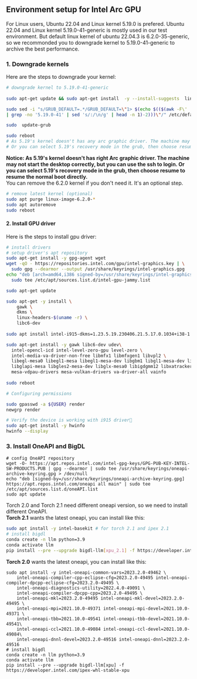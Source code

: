 ## Environment setup for Intel Arc GPU
For Linux users, Ubuntu 22.04 and Linux kernel 5.19.0 is prefered. Ubuntu 22.04 and Linux kernel 5.19.0-41-generic is mostly used in our test environment. But default linux kernel of ubuntu 22.04.3 is 6.2.0-35-generic, so we recommonded you to downgrade kernel to 5.19.0-41-generic to archive the best performance. 
### 1. Downgrade kernels
Here are the steps to downgrade your kernel:
```bash
# downgrade kernel to 5.19.0-41-generic
  
sudo apt-get update && sudo apt-get install  -y --install-suggests  linux-image-5.19.0-41-generic

sudo sed -i "s/GRUB_DEFAULT=.*/GRUB_DEFAULT=\"1> $(echo $(($(awk -F\' '/menuentry / {print $2}' /boot/grub/grub.cfg \
| grep -no '5.19.0-41' | sed 's/:/\n/g' | head -n 1)-2)))\"/" /etc/default/grub

sudo  update-grub

sudo reboot
# As 5.19's kernel doesn't has any arc graphic driver. The machine may not start the desktop correctly, but we can use the ssh to login. 
# Or you can select 5.19's recovery mode in the grub, then choose resume to resume the normal boot directly.
```
**Notice:  As 5.19's kernel doesn't has right Arc graphic driver. The machine may not start the desktop correctly, but you can use the ssh to login. Or you can select 5.19's recovery mode in the grub, then choose resume to resume the normal boot directly.**  
You can remove the 6.2.0 kernel if you don't need it. It's an optional step.
```bash 
# remove latest kernel (optional)
sudo apt purge linux-image-6.2.0-*
sudo apt autoremove
sudo reboot
```

#### 2. Install GPU driver
Here is the steps to install gpu driver:
```bash
# install drivers
# setup driver's apt repository
sudo apt-get install -y gpg-agent wget
wget -qO - https://repositories.intel.com/gpu/intel-graphics.key | \
  sudo gpg --dearmor --output /usr/share/keyrings/intel-graphics.gpg
echo "deb [arch=amd64,i386 signed-by=/usr/share/keyrings/intel-graphics.gpg] https://repositories.intel.com/gpu/ubuntu jammy client" | \
  sudo tee /etc/apt/sources.list.d/intel-gpu-jammy.list

sudo apt-get update

sudo apt-get -y install \
    gawk \
    dkms \
    linux-headers-$(uname -r) \
    libc6-dev
	
sudo apt install intel-i915-dkms=1.23.5.19.230406.21.5.17.0.1034+i38-1 intel-platform-vsec-dkms=2023.20.0-21 intel-platform-cse-dkms=2023.11.1-36 intel-fw-gpu=2023.39.2-255~22.04

sudo apt-get install -y gawk libc6-dev udev\
  intel-opencl-icd intel-level-zero-gpu level-zero \
  intel-media-va-driver-non-free libmfx1 libmfxgen1 libvpl2 \
  libegl-mesa0 libegl1-mesa libegl1-mesa-dev libgbm1 libgl1-mesa-dev libgl1-mesa-dri \
  libglapi-mesa libgles2-mesa-dev libglx-mesa0 libigdgmm12 libxatracker2 mesa-va-drivers \
  mesa-vdpau-drivers mesa-vulkan-drivers va-driver-all vainfo
  
sudo reboot

# Configuring permissions

sudo gpasswd -a ${USER} render
newgrp render

# Verify the device is working with i915 driver
sudo apt-get install -y hwinfo
hwinfo --display
```

### 3. Install OneAPI and BigDL
```
# config OneAPI repository
wget -O- https://apt.repos.intel.com/intel-gpg-keys/GPG-PUB-KEY-INTEL-SW-PRODUCTS.PUB | gpg --dearmor | sudo tee /usr/share/keyrings/oneapi-archive-keyring.gpg > /dev/null
echo "deb [signed-by=/usr/share/keyrings/oneapi-archive-keyring.gpg] https://apt.repos.intel.com/oneapi all main" | sudo tee /etc/apt/sources.list.d/oneAPI.list
sudo apt update
```
Torch 2.0 and Torch 2.1 need different oneapi version, so we need to install different OneAPI.  
**Torch 2.1** wants the latest oneapi, you can install like this:
```bash
sudo apt install -y intel-basekit # for torch 2.1 and ipex 2.1
# install bigdl
conda create -n llm python=3.9
conda activate llm
pip install --pre --upgrade bigdl-llm[xpu_2.1] -f https://developer.intel.com/ipex-whl-stable-xpu
```
**Torch 2.0** wants the latest oneapi, you can install like this:
```
sudo apt install -y intel-oneapi-common-vars=2023.2.0-49462 \
    intel-oneapi-compiler-cpp-eclipse-cfg=2023.2.0-49495 intel-oneapi-compiler-dpcpp-eclipse-cfg=2023.2.0-49495 \
    intel-oneapi-diagnostics-utility=2022.4.0-49091 \
    intel-oneapi-compiler-dpcpp-cpp=2023.2.0-49495 \
    intel-oneapi-mkl=2023.2.0-49495 intel-oneapi-mkl-devel=2023.2.0-49495 \
    intel-oneapi-mpi=2021.10.0-49371 intel-oneapi-mpi-devel=2021.10.0-49371 \
    intel-oneapi-tbb=2021.10.0-49541 intel-oneapi-tbb-devel=2021.10.0-49541\
    intel-oneapi-ccl=2021.10.0-49084 intel-oneapi-ccl-devel=2021.10.0-49084\
    intel-oneapi-dnnl-devel=2023.2.0-49516 intel-oneapi-dnnl=2023.2.0-49516
# install bigdl
conda create -n llm python=3.9
conda activate llm
pip install --pre --upgrade bigdl-llm[xpu] -f https://developer.intel.com/ipex-whl-stable-xpu
```
